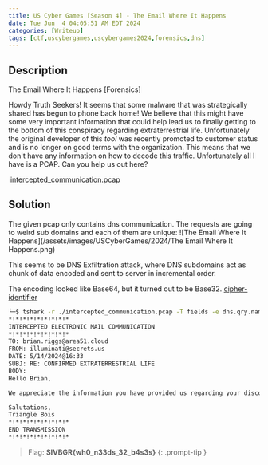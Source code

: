 ```yaml
---
title: US Cyber Games [Season 4] - The Email Where It Happens
date: Tue Jun  4 04:05:51 AM EDT 2024
categories: [Writeup]
tags: [ctf,uscybergames,uscybergames2024,forensics,dns]
---
```


## Description

The Email Where It Happens [Forensics]

Howdy Truth Seekers! It seems that some malware that was strategically shared has begun to phone back home! We believe that this might have some very important information that could help lead us to finally getting to the bottom of this conspiracy regarding extraterrestrial life. Unfortunately the original developer of this _tool_ was recently promoted to customer status and is no longer on good terms with the organization. This means that we don't have any information on how to decode this traffic. Unfortunately all I have is a PCAP. Can you help us out here?

 [intercepted_communication.pcap](https://ctfd.uscybergames.com/files/b694602c1b73e94e94d82977a9acbed9/intercepted_communication.pcap?token=eyJ1c2VyX2lkIjozMDg2LCJ0ZWFtX2lkIjpudWxsLCJmaWxlX2lkIjoyMzV9.Zl7IaQ.64tkN7BMN7b6N58T7YTXThmJDTw)

## Solution

The given pcap only contains dns communication. The requests are going to weird sub domains and each of them are unique:
![The Email Where It Happens](/assets/images/USCyberGames/2024/The Email Where It Happens.png)

This seems to be DNS Exfiltration attack, where DNS subdomains act as chunk of data encoded and sent to server in incremental order.

The encoding looked like Base64, but it turned out to be Base32. [cipher-identifier](https://www.dcode.fr/cipher-identifier)

```bash
└─$ tshark -r ./intercepted_communication.pcap -T fields -e dns.qry.name | cut -d'.' -f1 | base32 -d
*!*!*!*!*!*!*!*!*
INTERCEPTED ELECTRONIC MAIL COMMUNICATION
*!*!*!*!*!*!*!*!*
TO: brian.riggs@area51.cloud
FROM: illuminati@secrets.us
DATE: 5/14/2024@16:33
SUBJ: RE: CONFIRMED EXTRATERRESTRIAL LIFE
BODY:
Hello Brian,

We appreciate the information you have provided us regarding your discovery and prompt detention of extraterrestrial life on Earth. This is fantastic news and puts us in position for us to begin phase two of our plan for world domination. We understand you have stored the lifeform in the agreed upon location and set the lock to utilize the password to "SIVBGR{wh0_n33ds_32_b4s3s}". We will follow up after investigating the provided lifeform with further instructions.

Salutations,
Triangle Bois
*!*!*!*!*!*!*!*!*
END TRANSMISSION
*!*!*!*!*!*!*!*!*
```

> Flag: **SIVBGR{wh0_n33ds_32_b4s3s}**
{: .prompt-tip }